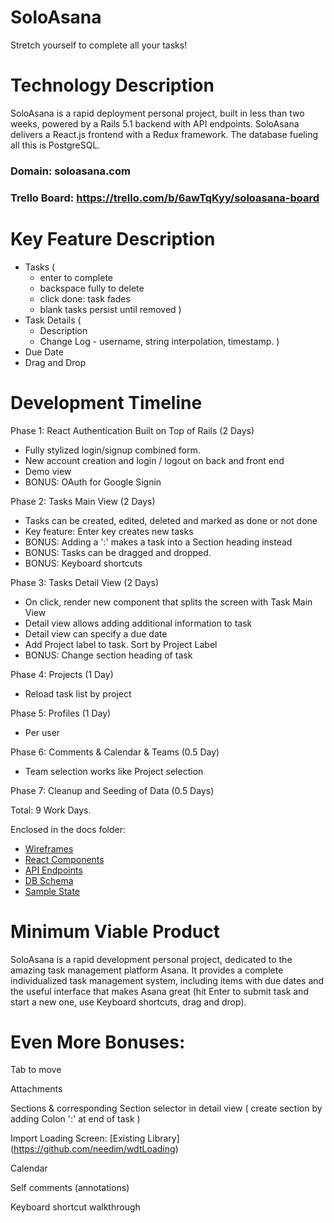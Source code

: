 # SoloAsana
Stretch yourself to complete all your tasks!

# Technology Description
SoloAsana is a rapid deployment personal project, built in less than two weeks, powered by a Rails 5.1 backend with API endpoints.
SoloAsana delivers a React.js frontend with a Redux framework.
The database fueling all this is PostgreSQL.

### Domain: soloasana.com
### Trello Board: https://trello.com/b/6awTqKyy/soloasana-board

# Key Feature Description
* Tasks (
  - enter to complete
  - backspace fully to delete
  - click done: task fades
  - blank tasks persist until removed
  )
* Task Details (
  - Description
  - Change Log - username, string interpolation, timestamp.
  )
* Due Date
* Drag and Drop

# Development Timeline

Phase 1: React Authentication Built on Top of Rails (2 Days)

  - Fully stylized login/signup combined form.
  - New account creation and login / logout on back and front end
  - Demo view
  - BONUS: OAuth for Google Signin


Phase 2: Tasks Main View (2 Days)
  - Tasks can be created, edited, deleted and marked as done or not done
  - Key feature: Enter key creates new tasks
  - BONUS: Adding a ':' makes a task into a Section heading instead
  - BONUS: Tasks can be dragged and dropped.
  - BONUS: Keyboard shortcuts

Phase 3: Tasks Detail View (2 Days)
  - On click, render new component that splits the screen with Task Main View
  - Detail view allows adding additional information to task
  - Detail view can specify a due date
  - Add Project label to task. Sort by Project Label
  - BONUS: Change section heading of task

Phase 4: Projects (1 Day)
  - Reload task list by project

Phase 5: Profiles (1 Day)
  - Per user

Phase 6: Comments & Calendar & Teams (0.5 Day)
  - Team selection works like Project selection 

Phase 7: Cleanup and Seeding of Data (0.5 Days)


Total: 9 Work Days.


Enclosed in the docs folder:

* [Wireframes](./Wireframes)
* [React Components](component-hierarchy.md)
* [API Endpoints](api-endpoints.md)
* [DB Schema](schema.md)
* [Sample State](sample-state.md)


# Minimum Viable Product

SoloAsana is a rapid development personal project, dedicated to the amazing task management platform Asana. It provides a complete individualized task management system, including items with due dates and the useful interface that makes Asana great (hit Enter to submit task and start a new one, use Keyboard shortcuts, drag and drop).

# Even More Bonuses:
Tab to move

Attachments

Sections & corresponding Section selector in detail view (
  create section by adding Colon ':' at end of task
  )

Import Loading Screen: [Existing Library] (https://github.com/needim/wdtLoading)

Calendar

Self comments (annotations)

Keyboard shortcut walkthrough
